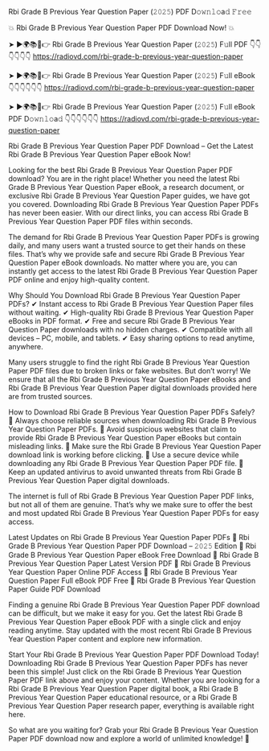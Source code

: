 Rbi Grade B Previous Year Question Paper (𝟸𝟶𝟸𝟻) PDF D𝚘𝚠𝚗𝚕𝚘a𝚍 𝙵𝚛𝚎𝚎

💥 Rbi Grade B Previous Year Question Paper PDF Download Now! 💥

➤ ►🌍📚📱👉 Rbi Grade B Previous Year Question Paper (𝟸𝟶𝟸𝟻) F𝚞ll PDF 👇👇👇👇👇👇
https://radiovd.com/rbi-grade-b-previous-year-question-paper

➤ ►🌍📚📱👉 Rbi Grade B Previous Year Question Paper (𝟸𝟶𝟸𝟻) F𝚞ll eBook 👇👇👇👇👇👇
https://radiovd.com/rbi-grade-b-previous-year-question-paper

➤ ►🌍📚📱👉 Rbi Grade B Previous Year Question Paper (𝟸𝟶𝟸𝟻) F𝚞ll eBook PDF D𝚘𝚠𝚗𝚕𝚘a𝚍 👇👇👇👇👇👇
https://radiovd.com/rbi-grade-b-previous-year-question-paper

Rbi Grade B Previous Year Question Paper PDF Download – Get the Latest Rbi Grade B Previous Year Question Paper eBook Now!

Looking for the best Rbi Grade B Previous Year Question Paper PDF download? You are in the right place! Whether you need the latest Rbi Grade B Previous Year Question Paper eBook, a research document, or exclusive Rbi Grade B Previous Year Question Paper guides, we have got you covered. Downloading Rbi Grade B Previous Year Question Paper PDFs has never been easier. With our direct links, you can access Rbi Grade B Previous Year Question Paper PDF files within seconds.

The demand for Rbi Grade B Previous Year Question Paper PDFs is growing daily, and many users want a trusted source to get their hands on these files. That’s why we provide safe and secure Rbi Grade B Previous Year Question Paper eBook downloads. No matter where you are, you can instantly get access to the latest Rbi Grade B Previous Year Question Paper PDF online and enjoy high-quality content.

Why Should You Download Rbi Grade B Previous Year Question Paper PDFs?
✔ Instant access to Rbi Grade B Previous Year Question Paper files without waiting.
✔ High-quality Rbi Grade B Previous Year Question Paper eBooks in PDF format.
✔ Free and secure Rbi Grade B Previous Year Question Paper downloads with no hidden charges.
✔ Compatible with all devices – PC, mobile, and tablets.
✔ Easy sharing options to read anytime, anywhere.

Many users struggle to find the right Rbi Grade B Previous Year Question Paper PDF files due to broken links or fake websites. But don’t worry! We ensure that all the Rbi Grade B Previous Year Question Paper eBooks and Rbi Grade B Previous Year Question Paper digital downloads provided here are from trusted sources.

How to Download Rbi Grade B Previous Year Question Paper PDFs Safely?
📌 Always choose reliable sources when downloading Rbi Grade B Previous Year Question Paper PDFs.
📌 Avoid suspicious websites that claim to provide Rbi Grade B Previous Year Question Paper eBooks but contain misleading links.
📌 Make sure the Rbi Grade B Previous Year Question Paper download link is working before clicking.
📌 Use a secure device while downloading any Rbi Grade B Previous Year Question Paper PDF file.
📌 Keep an updated antivirus to avoid unwanted threats from Rbi Grade B Previous Year Question Paper digital downloads.

The internet is full of Rbi Grade B Previous Year Question Paper PDF links, but not all of them are genuine. That’s why we make sure to offer the best and most updated Rbi Grade B Previous Year Question Paper PDFs for easy access.

Latest Updates on Rbi Grade B Previous Year Question Paper PDFs
🔹 Rbi Grade B Previous Year Question Paper PDF Download – 𝟸𝟶𝟸𝟻 Edition
🔹 Rbi Grade B Previous Year Question Paper eBook Free Download
🔹 Rbi Grade B Previous Year Question Paper Latest Version PDF
🔹 Rbi Grade B Previous Year Question Paper Online PDF Access
🔹 Rbi Grade B Previous Year Question Paper Full eBook PDF Free
🔹 Rbi Grade B Previous Year Question Paper Guide PDF Download

Finding a genuine Rbi Grade B Previous Year Question Paper PDF download can be difficult, but we make it easy for you. Get the latest Rbi Grade B Previous Year Question Paper eBook PDF with a single click and enjoy reading anytime. Stay updated with the most recent Rbi Grade B Previous Year Question Paper content and explore new information.

Start Your Rbi Grade B Previous Year Question Paper PDF Download Today!
Downloading Rbi Grade B Previous Year Question Paper PDFs has never been this simple! Just click on the Rbi Grade B Previous Year Question Paper PDF link above and enjoy your content. Whether you are looking for a Rbi Grade B Previous Year Question Paper digital book, a Rbi Grade B Previous Year Question Paper educational resource, or a Rbi Grade B Previous Year Question Paper research paper, everything is available right here.

So what are you waiting for? Grab your Rbi Grade B Previous Year Question Paper PDF download now and explore a world of unlimited knowledge! 🚀